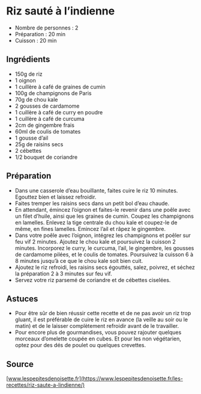 # Riz sauté à l’indienne

- Nombre de personnes : 2
- Préparation : 20 min
- Cuisson : 20 min

## Ingrédients

- 150g de riz
- 1 oignon
- 1 cuillère à café de graines de cumin
- 100g de champignons de Paris
- 70g de chou kale
- 2 gousses de cardamome
- 1 cuillère à café de curry en poudre
- 1 cuillère à café de curcuma
- 2cm de gingembre frais
- 60ml de coulis de tomates
- 1 gousse d’ail
- 25g de raisins secs
- 2 cébettes
- 1/2 bouquet de coriandre

## Préparation

- Dans une casserole d’eau bouillante, faites cuire le riz 10 minutes. Egouttez bien et laissez refroidir.
- Faites tremper les raisins secs dans un petit bol d’eau chaude.
- En attendant, émincez l’oignon et faites-le revenir dans une poêle avec un filet d’huile, ainsi que les graines de cumin. Coupez les champignons en lamelles. Enlevez la tige centrale du chou kale et coupez-le de même, en fines lamelles. Emincez l’ail et râpez le gingembre.
- Dans votre poêle avec l’oignon, intégrez les champignons et poêler sur feu vif 2 minutes. Ajoutez le chou kale et poursuivez la cuisson 2 minutes. Incorporez le curry, le curcuma, l’ail, le gingembre, les gousses de cardamome pilées, et le coulis de tomates. Poursuivez la cuisson 6 à 8 minutes jusqu’à ce que le chou kale soit bien cuit.
- Ajoutez le riz refroidi, les raisins secs égouttés, salez, poivrez, et séchez la préparation 2 à 3 minutes sur feu vif.
- Servez votre riz parsemé de coriandre et de cébettes ciselées.

## Astuces

- Pour être sûr de bien réussir cette recette et de ne pas avoir un riz trop gluant, il est préférable de cuire le riz en avance (la veille au soir ou le matin) et de le laisser complètement refroidir avant de le travailler.
- Pour encore plus de gourmandises, vous pouvez rajouter quelques morceaux d’omelette coupée en cubes. Et pour les non végétarien, optez pour des dés de poulet ou quelques crevettes.

## Source

[www.lespepitesdenoisette.fr](https://www.lespepitesdenoisette.fr/les-recettes/riz-saute-a-lindienne/)
